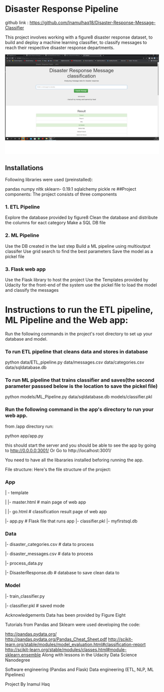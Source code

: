 # Disaster Response Pipeline

github link : https://github.com/Inamulhaq18/Disaster-Response-Message-Classifier

This project involves working with a figure8 disaster response dataset, to build and deploy a machine learning classifier, to classify messages to reach their respective disaster response departments.

![Screenshot](screen.png)

## Installations

Following libraries were used (preinstalled):

pandas
numpy
nltk
sklearn- 0.19.1
sqlalchemy
pickle
re
##Project components:
The project consists of three components

### 1. ETL Pipeline

Explore the database provided by figure8
Clean the database and distribute the columns for eact category
Make a SQL DB file

### 2. ML Pipeline

Use the DB created in the last step 
Build a ML pipeline using multioutput classifer
Use grid search to find the best parameters 
Save the model as a pickel file

### 3. Flask web app

Use the Flask library to host the project
Use the Templates provided by Udacity for the front-end of the system
use the pickel file to load the model and classify the messages 


# Instructions to run the ETL pipeline, ML Pipeline and the Web app:

Run the following commands in the project's root directory to set up your database and model.

### To run ETL pipeline that cleans data and stores in database 

python data/ETL_pipeline.py data/messages.csv data/categories.csv data/sqldatabase.db

### To run ML pipeline that trains classifier and saves(the second parameter passsed below is the location to save the pickel file)

python models/ML_Pipeline.py data/sqldatabase.db models/classifier.pkl

### Run the following command in the app's directory to run your web app. 
from /app directory run:

python app/app.py


this should start the server and you should be able to see the app by going to http://0.0.0.0:3001/ Or Go to http://localhost:3001/

You need to have all the libararies installed beforing running the app.

File structure:
Here's the file structure of the project:

### App

| - template

| |- master.html # main page of web app

| |- go.html # classification result page of web app

|- app.py # Flask file that runs app
|- classifier.pkl
|- myfirstsql.db


### Data

|- disaster_categories.csv # data to process

|- disaster_messages.csv # data to process

|- process_data.py

|- DisasterResponse.db # database to save clean data to

### Model

|- train_classifier.py

|- classifier.pkl # saved mode


Acknowledgements
Data has been provided by Figure Eight

Tutorials from Pandas and Sklearn were used developing the code:

http://pandas.pydata.org/
http://pandas.pydata.org/Pandas_Cheat_Sheet.pdf
http://scikit-learn.org/stable/modules/model_evaluation.html#classification-report
http://scikit-learn.org/stable/modules/classes.html#module-sklearn.ensemble
Along with lessons in the Udacity Data Science Nanodegree

Software engineering (Pandas and Flask)
Data engineering (ETL, NLP, ML Pipelines)

Project By Inamul Haq
